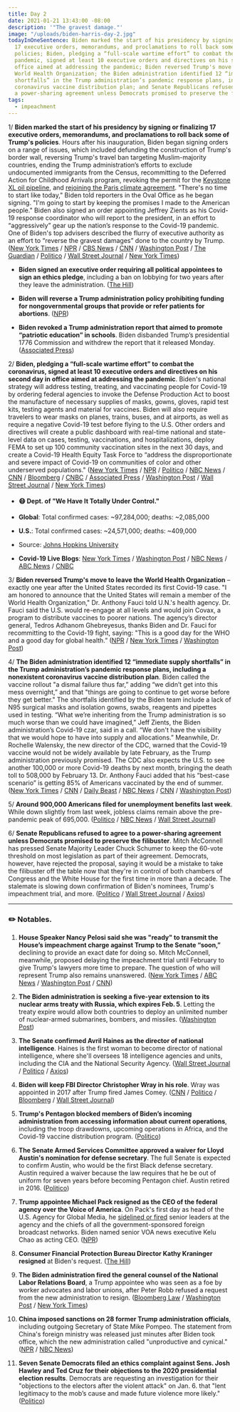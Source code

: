 ```yaml
---
title: Day 2
date: 2021-01-21 13:43:00 -08:00
description: '"The gravest damage."'
image: "/uploads/biden-harris-day-2.jpg"
todayInOneSentence: Biden marked the start of his presidency by signing or finalizing
  17 executive orders, memorandums, and proclamations to roll back some of Trump's
  policies; Biden, pledging a “full-scale wartime effort” to combat the coronavirus
  pandemic, signed at least 10 executive orders and directives on his second day in
  office aimed at addressing the pandemic; Biden reversed Trump's move to leave the
  World Health Organization; the Biden administration identified 12 “immediate supply
  shortfalls” in the Trump administration’s pandemic response plans, including a nonexistent
  coronavirus vaccine distribution plan; and Senate Republicans refused to agree to
  a power-sharing agreement unless Democrats promised to preserve the filibuster.
tags:
  - impeachment
---
```


1/ **Biden marked the start of his presidency by signing or finalizing 17 executive orders, memorandums, and proclamations to roll back some of Trump's policies**. Hours after his inauguration, Biden began signing orders on a range of issues, which included defunding the construction of Trump's border wall, reversing Trump's travel ban targeting Muslim-majority countries, ending the Trump administration’s efforts to exclude undocumented immigrants from the Census, recommitting to the Deferred Action for Childhood Arrivals program, revoking the permit for the [Keystone XL oil pipeline](https://www.politico.com/news/2021/01/20/joe-biden-kills-keystone-xl-pipeline-permit-460555), and [rejoining the Paris climate agreement](https://www.nytimes.com/2021/01/20/climate/biden-paris-climate-agreement.html). "There's no time to start like today," Biden told reporters in the Oval Office as he began signing. "I'm going to start by keeping the promises I made to the American people." Biden also signed an order appointing Jeffrey Zients as his Covid-19 response coordinator who will report to the president, in an effort to “aggressively” gear up the nation’s response to the Covid-19 pandemic. One of Biden's top advisers described the flurry of executive authority as an effort to “reverse the gravest damages” done to the country by Trump. ([New York Times](https://www.nytimes.com/2021/01/20/us/politics/biden-executive-action.html) / [NPR](https://www.npr.org/sections/inauguration-day-live-updates/2021/01/20/958630029/heres-what-biden-plans-to-do-in-his-1st-day-as-president) / [CBS News](https://www.cbsnews.com/news/biden-signs-executive-orders-day-one/) / [CNN](https://www.cnn.com/2021/01/20/politics/executive-actions-biden/) / [Washington Post](https://www.washingtonpost.com/politics/biden-trump-orders-masks/2021/01/20/7b6a1bec-5a98-11eb-b8bd-ee36b1cd18bf_story.html) / [The Guardian](https://www.theguardian.com/us-news/2021/jan/20/joe-biden-executive-orders-day-one) / [Politico](https://www.politico.com/news/2021/01/20/biden-ready-immigration-bill-inauguration-460585) / [Wall Street Journal](https://www.wsj.com/articles/biden-moves-to-reverse-trump-environmental-policies-11611182893?mod=djemalertNEWS) / [New York Times](https://www.nytimes.com/2021/01/20/us/biden-executive-orders.html))

* **Biden signed an executive order requiring all political appointees to sign an ethics pledge**, including a ban on lobbying for two years after they leave the administration. ([The Hill](https://thehill.com/business-a-lobbying/535176-biden-signs-executive-order-invoking-2-year-lobbying-ban-for-appointees))

* **Biden will reverse a Trump administration policy prohibiting funding for nongovernmental groups that provide or refer patients for abortions**. ([NPR](https://www.npr.org/sections/president-biden-takes-office/2021/01/21/959170860/biden-administration-prepares-to-overturn-trump-abortion-rule))

* **Biden revoked a Trump administration report that aimed to promote “patriotic education” in schools**. Biden disbanded Trump’s presidential 1776 Commission and withdrew the report that it released Monday. ([Associated Press](https://apnews.com/article/biden-revoke-trump-patriotic-education-259b9302ab24bac55fa14676a1a9d11e))

2/ **Biden, pledging a “full-scale wartime effort” to combat the coronavirus, signed at least 10 executive orders and directives on his second day in office aimed at addressing the pandemic**. Biden's national strategy will address testing, treating, and vaccinating people for Covid-19 by ordering federal agencies to invoke the Defense Production Act to boost the manufacture of necessary supplies of masks, gowns, gloves, rapid test kits, testing agents and material for vaccines. Biden will also require travelers to wear masks on planes, trains, buses, and at airports, as well as require a negative Covid-19 test before flying to the U.S. Other orders and directives will create a public dashboard with real-time national and state-level data on cases, testing, vaccinations, and hospitalizations, deploy FEMA to set up 100 community vaccination sites in the next 30 days, and create a Covid-19 Health Equity Task Force to “address the disproportionate and severe impact of Covid-19 on communities of color and other underserved populations." ([New York Times](https://www.nytimes.com/2021/01/21/us/politics/biden-coronavirus-response.html) / [NPR](https://www.npr.org/sections/president-biden-takes-office/2021/01/21/959048903/on-day-2-biden-to-focus-on-covid-19-strategy-with-10-executive-actions) / [Politico](https://www.politico.com/news/2021/01/21/biden-10-executive-orders-pandemic-460996) / [NBC News](https://www.nbcnews.com/politics/white-house/biden-sign-executive-orders-covid-vaccinations-pandemic-response-2nd-day-n1255105) / [CNN](https://www.cnn.com/2021/01/21/politics/biden-national-coronavirus-plan/index.html) / [Bloomberg](https://www.bloomberg.com/news/articles/2021-01-21/biden-to-order-masks-quarantine-for-travelers-in-covid-fight?sref=MIBMEEoj) / [CNBC](https://www.cnbc.com/2021/01/21/biden-to-sign-10-executive-orders-to-combat-covid-pandemic-invoke-defense-production-act.html) / [Associated Press](https://apnews.com/article/biden-sign-measure-mask-use-travel-01676a2c85386aa741d83d977e895353) / [Washington Post](https://www.washingtonpost.com/local/trafficandcommuting/biden-mask-mandate/2021/01/21/5867d7ee-5bf9-11eb-8bcf-3877871c819d_story.html) / [Wall Street Journal](https://www.wsj.com/articles/bidens-covid-19-plan-more-gear-funding-testing-and-data-11611249250) / [New York Times](https://www.nytimes.com/2021/01/21/us/politics/biden-rolls-out-full-scale-wartime-coronavirus-strategy-including-requiring-masks-on-some-planes-trains-and-buses.html))

* #### 😷 Dept. of "We Have It Totally Under Control."

* **Global**: Total confirmed cases: \~97,284,000; deaths: \~2,085,000

* **U.S.**: Total confirmed cases: \~24,571,000; deaths: \~409,000

* Source: [Johns Hopkins University](https://coronavirus.jhu.edu/map.html)

* **Covid-19 Live Blogs**: [New York Times](https://www.nytimes.com/live/2021/01/21/world/covid-19-coronavirus) / [Washington Post](https://www.washingtonpost.com/nation/2021/01/21/covid-coronavirus-updates/) / [NBC News](https://www.nbcnews.com/news/us-news/live-blog/2021-01-21-covid-live-updates-vaccine-news-n1255115) / [ABC News](https://abcnews.go.com/Health/live-updates/coronavirus/?id=75318033) / [CNBC](https://www.cnbc.com/2021/01/21/coronavirus-live-updates.html)

3/ **Biden reversed Trump's move to leave the World Health Organization** – exactly one year after the United States recorded its first Covid-19 case. "I am honored to announce that the United States will remain a member of the World Health Organization," Dr. Anthony Fauci told U.N.'s health agency. Dr. Fauci said the U.S. would re-engage at all levels and would join Covax, a program to distribute vaccines to poorer nations. The agency’s director general, Tedros Adhanom Ghebreyesus, thanks Biden and Dr. Fauci  for recommitting to the Covid-19 fight, saying: "This is a good day for the WHO and a good day for global health.” ([NPR](https://www.npr.org/sections/coronavirus-live-updates/2021/01/21/959142553/u-s-will-remain-in-who-fauci-announces-as-biden-reverses-trump-move) / [New York Times](https://www.nytimes.com/live/2021/01/21/world/covid-19-coronavirus/fauci-who-covid) / [Washington Post](https://www.washingtonpost.com/world/fauci-coronavirus-biden-trump-who/2021/01/21/22467be6-5bce-11eb-a849-6f9423a75ffd_story.html))

4/ **The Biden administration identified 12 “immediate supply shortfalls” in the Trump administration’s pandemic response plans, including a nonexistent coronavirus vaccine distribution plan**. Biden called the vaccine rollout "a dismal failure thus far,” adding “we didn’t get into this mess overnight,” and that "things are going to continue to get worse before they get better." The shortfalls identified by the Biden team include a lack of N95 surgical masks and isolation gowns, swabs, reagents and pipettes used in testing. “What we’re inheriting from the Trump administration is so much worse than we could have imagined,” Jeff Zients, the Biden administration’s Covid-19 czar, said in a call. “We don't have the visibility that we would hope to have into supply and allocations.” Meanwhile, Dr. Rochelle Walensky, the new director of the CDC, warned that the Covid-19 vaccine would not be widely available by late February, as the Trump administration previously promised. The CDC also expects the U.S. to see another 100,000 or more Covid-19 deaths by next month, bringing the death toll to 508,000 by February 13. Dr. Anthony Fauci added that his “best-case scenario” is getting 85% of Americans vaccinated by the end of summer. ([New York Times](https://www.nytimes.com/2021/01/21/us/politics/biden-aims-to-address-immediate-supply-shortfalls-left-behind-by-trump.html) / [CNN](https://www.cnn.com/2021/01/21/politics/biden-covid-vaccination-trump/index.html) / [Daily Beast](https://www.thedailybeast.com/worse-than-we-imagined-team-trump-left-biden-a-covid-19-nightmare) / [NBC News](https://www.nbcnews.com/news/us-news/new-cdc-director-says-covid-vaccine-won-t-be-every-n1255128) / [CNN](https://www.cnn.com/2021/01/21/health/us-coronavirus-thursday/index.html) / [Washington Post](https://www.washingtonpost.com/health/biden-coronavirus-executive-actions/2021/01/21/9a4ab954-5b56-11eb-8bcf-3877871c819d_story.html))

5/ **Around 900,000 Americans filed for unemployment benefits last week**. While down slightly from last week, jobless claims remain above the pre-pandemic peak of 695,000. ([Politico](https://www.politico.com/news/2021/01/21/jobless-claims-decline-january-461044) / [NBC News](https://www.nbcnews.com/business/economy/first-weekly-initial-jobless-claims-biden-era-fall-900-000-n1255036) / [Wall Street Journal](https://www.wsj.com/articles/weekly-jobless-claims-coronavirus-01-21-2021-11611181914))

6/ **Senate Republicans refused to agree to a power-sharing agreement unless Democrats promised to preserve the filibuster**. Mitch McConnell has pressed Senate Majority Leader Chuck Schumer to keep the 60-vote threshold on most legislation as part of their agreement. Democrats, however, have rejected the proposal, saying it would be a mistake to take the filibuster off the table now that they're in control of both chambers of Congress and the White House for the first time in more than a decade. The stalemate is slowing down confirmation of Biden's nominees, Trump's impeachment trial, and more. ([Politico](https://www.politico.com/news/2021/01/21/democrats-mcconnell-filibuster-460967) / [Wall Street Journal](https://www.wsj.com/articles/biden-faces-early-hurdles-on-nominees-covid-19-relief-11611225002) / [Axios](https://www.axios.com/schumer-mcconnell-stalemate-filibuster-caaeac37-5468-4c81-886e-e62ff3cb006c.html))

---

### ✏️ Notables.

 1. **House Speaker Nancy Pelosi said she was "ready" to transmit the House’s impeachment charge against Trump to the Senate “soon,”** declining to provide an exact date for doing so. Mitch McConnell, meanwhile, proposed delaying the impeachment trial until February to give Trump's lawyers more time to prepare. The question of who will represent Trump also remains unanswered. ([New York Times](https://www.nytimes.com/live/2021/01/21/us/joe-biden/pelosi-says-trump-impeachment-trial-will-start-soon-but-declines-to-pinpoint-a-date-graham-says-trump-has-a-lawyer-for-it) / [ABC News](https://abcnews.go.com/Politics/pelosi-ready-send-trump-impeachment-article-answers-senate/story?id=75403030) / [Washington Post](https://www.washingtonpost.com/politics/2021/01/21/joe-biden-live-updates/) / [CNN](https://www.cnn.com/2021/01/21/politics/nancy-pelosi-impeachment-timing/index.html))

 2. **The Biden administration is seeking a five-year extension to its nuclear arms treaty with Russia, which expires Feb. 5**. Letting the treaty expire would allow both countries to deploy an unlimited number of nuclear-armed submarines, bombers, and missiles. ([Washington Post](https://www.washingtonpost.com/national-security/biden-russia-nuclear-treaty-extension/2021/01/21/4667a11e-5b40-11eb-aaad-93988621dd28_story.html))

 3. **The Senate confirmed Avril Haines as the director of national intelligence**. Haines is the first woman to become director of national intelligence, where she'll oversees 18 intelligence agencies and units, including the CIA and the National Security Agency. ([Wall Street Journal](https://www.wsj.com/articles/avril-haines-becomes-first-woman-director-of-national-intelligence-11611187964) / [Politico](https://www.politico.com/news/2021/01/20/senate-biden-intelligence-inauguration-460834) / [Axios](https://www.axios.com/avril-haines-confirmed-dni-national-intelligence-29080357-fa37-419b-9862-caec5b6fa8b5.html))

 4. **Biden will keep FBI Director Christopher Wray in his role**. Wray was appointed in 2017 after Trump fired James Comey. ([CNN](https://www.cnn.com/2021/01/21/politics/christopher-wray-fbi-biden/) / [Politico](https://www.politico.com/news/2021/01/21/biden-wray-fbi-director-461064) / [Bloomberg](https://www.bloomberg.com/news/articles/2021-01-21/biden-will-keep-wray-as-fbi-director-choosing-to-avoid-turmoil?sref=MIBMEEoj) / [Wall Street Journal](https://www.wsj.com/articles/president-biden-will-keep-christopher-wray-as-fbi-director-11611246113))

 5. **Trump's Pentagon blocked members of Biden’s incoming administration from accessing information about current operations**, including the troop drawdowns, upcoming operations in Africa, and the Covid-19 vaccine distribution program. ([Politico](https://www.politico.com/news/2021/01/20/biden-pentagon-transition-460768))

 6. **The Senate Armed Services Committee approved a waiver for Lloyd Austin's nomination for defense secretary**. The full Senate is expected to confirm Austin, who would be the first Black defense secretary. Austin required a waiver because the law requires that he be out of uniform for seven years before becoming Pentagon chief. Austin retired in 2016. ([Politico](https://www.politico.com/news/2021/01/21/austin-waiver-approved-senate-461082))

 7. **Trump appointee Michael Pack resigned as the CEO of the federal agency over the Voice of America**. On Pack's first day as head of the U.S. Agency for Global Media, he [sidelined or fired](https://whatthefuckjusthappenedtoday.com/2020/06/18/day-1246/) senior leaders at the agency and the chiefs of all the government-sponsored foreign broadcast networks. Biden named senior VOA news executive Kelu Chao as acting CEO. ([NPR](https://www.npr.org/sections/inauguration-day-live-updates/2021/01/20/958875488/voice-of-america-ceo-pack-defined-by-scandal-resigns-at-bidens-request))

 8. **Consumer Financial Protection Bureau Director Kathy Kraninger resigned** at Biden's request. ([The Hill](https://thehill.com/policy/finance/535053-consumer-bureau-director-resigns-after-bidens-inauguration))

 9. **The Biden administration fired the general counsel of the National Labor Relations Board**, a Trump appointee who was seen as a foe by worker advocates and labor unions, after Peter Robb refused a request from the new administration to resign. ([Bloomberg Law](https://news.bloomberglaw.com/daily-labor-report/biden-moves-to-oust-top-labor-board-attorney-robb) / [Washington Post](https://www.washingtonpost.com/business/2021/01/20/biden-fires-nlrb-peter-robb/) / [New York Times](https://www.nytimes.com/2021/01/20/us/politics/peter-robb-nlrb-fired.html))

10. **China imposed sanctions on 28 former Trump administration officials**, including outgoing Secretary of State Mike Pompeo. The statement from China's foreign ministry was released just minutes after Biden took office, which the new administration called "unproductive and cynical." ([NPR](https://www.npr.org/2021/01/20/958996415/china-slaps-sanctions-on-28-trump-administration-officials-including-mike-pompeo) / [NBC News](https://www.nbcnews.com/news/world/rebuked-china-echoes-biden-s-call-better-angels-heal-relations-n1255116))

11. **Seven Senate Democrats filed an ethics complaint against Sens. Josh Hawley and Ted Cruz for their objections to the 2020 presidential election results**. Democrats are requesting an investigation for their "objections to the electors after the violent attack" on Jan. 6. that "lent legitimacy to the mob’s cause and made future violence more likely." ([Politico](https://www.politico.com/news/2021/01/21/senate-democrats-file-ethics-complaint-against-hawley-cruz-over-election-challenge-461190))